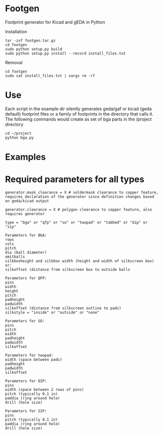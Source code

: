 Footgen
=======

Footprint generator for Kicad and gEDA in Python

 Installation
```
tar -zxf footgen.tar.gz
cd footgen
sudo python setup.py build
sudo python setup.py install --record install_files.txt
```

 Removal
```
cd footgen
sudo cat install_files.txt | xargs rm -rf
```

Use
===
Each script in the example dir silently generates geda/gaf or kicad (geda default) footprint files or a family of footprints in the directory that calls it.
The following commands would create as set of  bga parts in the /project directory
```
cd ~/project
python bga.py
```

Examples
========

Required parameters for all types
==================================

```
generator.mask_clearance = X # soldermask clearance to copper feature, requires declaration of the generator since definition changes based on geda/kicad output 

generator.clearance = X # polygon clearance to copper feature, also requires generator 

type = "bga" or "qfp" or "so" or "twopad" or "tabbed" or "dip" or "sip"

```

    Parameters for BGA:
    rows
    cols
    pitch
    dia (ball diameter)
    omitballs
    silkboxheight and silkbox width (height and width of silkscreen box)
    or:
    silkoffset (distance from silkscreen box to outside balls
    
    Parameters for QFP:
    pins
    width
    height
    pitch
    padheight
    padwidth
    silkoffset (distance from silkscreen outline to pads)
    silkstyle = "inside" or "outside" or "none"
    
    Parameters for SO:
    pins
    pitch
    width
    padheight
    padwidth
    silkoffset
    
    Parameters for twopad:
    width (space between pads)
    padheight
    padwidth
    silkoffset
    
    Parameters for DIP:
    pins
    width (space between 2 rows of pins)
    pitch (typically 0.1 in)
    paddia (ring around hole)
    drill (hole size)
    
    Parameters for SIP:
    pins
    pitch (typically 0.1 in)
    paddia (ring around hole)
    drill (hole size)
